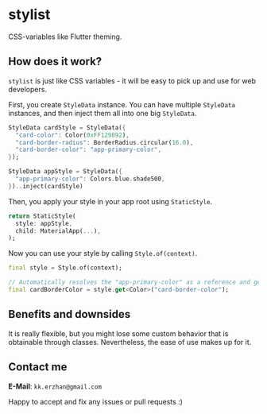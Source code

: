 # stylist

CSS-variables like Flutter theming.

## How does it work?

`stylist` is just like CSS variables - it will be easy to pick up and use for web developers.

First, you create `StyleData` instance. You can have multiple `StyleData` instances, and then inject them all into one big `StyleData`.

```dart
StyleData cardStyle = StyleData({
  "card-color": Color(0xFF129892),
  "card-border-radius": BorderRadius.circular(16.0),
  "card-border-color": "app-primary-color",
});

StyleData appStyle = StyleData({
  "app-primary-color": Colors.blue.shade500,
})..inject(cardStyle)
```

Then, you apply your style in your app root using `StaticStyle`.

```dart
return StaticStyle(
  style: appStyle,
  child: MaterialApp(...),
);
```

Now you can use your style by calling `Style.of(context)`.

```dart
final style = Style.of(context);

// Automatically resolves the "app-primary-color" as a reference and gets the color.
final cardBorderColor = style.get<Color>("card-border-color"); 
```

## Benefits and downsides

It is really flexible, but you might lose some custom behavior that is obtainable through classes. Nevertheless, the ease of use makes up for it.

## Contact me

**E-Mail**: `kk.erzhan@gmail.com`

Happy to accept and fix any issues or pull requests :)